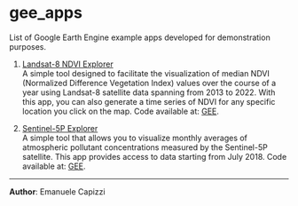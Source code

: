 # gee_apps
List of Google Earth Engine example apps developed for demonstration purposes.

1) [Landsat-8 NDVI Explorer](https://capizziemanuele.users.earthengine.app/view/ndviapp) <br>
A simple tool designed to facilitate the visualization of median NDVI (Normalized Difference Vegetation Index) values over the course of a year using Landsat-8 satellite data spanning from 2013 to 2022. With this app, you can also generate a time series of NDVI for any specific location you click on the map.
Code available at: [GEE](https://code.earthengine.google.com/?scriptPath=users%2Fcapizziemanuele%2Fprova%3Andvi_time_series).

2) [Sentinel-5P Explorer](https://capizziemanuele.users.earthengine.app/view/sentinel5pexplorer) <br>
A simple tool that allows you to visualize monthly averages of atmospheric pollutant concentrations measured by the Sentinel-5P satellite. This app provides access to data starting from July 2018.
Code available at: [GEE](https://code.earthengine.google.com/?scriptPath=users%2Fcapizziemanuele%2Fprova%3Aapp_s5p).

---
**Author**: Emanuele Capizzi
